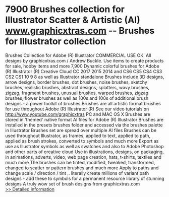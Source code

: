 # 7900 Brushes collection for Illustrator Scatter & Artistic (AI)<br />www.graphicxtras.com -- Brushes for Illustrator collection

Brushes Collection for Adobe (R) Illustrator
COMMERCIAL USE OK. All designs by graphicxtras.com / Andrew Buckle. Use items to create products for sale, hobby items and more
7,900 Dynamic colorful brushes for Adobe (R) Illustrator (R) Creative Cloud CC 2017 2015 2014 and CS6 CS5 CS4 CS3 CS2 CS1 10 9 8 as well as Illustrator standalone
Brushes include 3D designs, arrow designs, border brushes, dot brushes, noise brushes, sketchy brushes, realistic brushes, abstract designs, splatters, wavy brushes, zigzag, fragment brushes, unusual brushes, warped brushes, zigzag brushes, flower brushes as well as 100s and 100s of additional brush designs - a power toolkit of brushes
Brushes are all artistic format brushes for use throughout Adobe (R) Illustrator (R)
See our video tutorials on http://www.youtube.com/graphicxtras
PC and MAC OS X
Brushes are stored in 'themed' native format AI files for Adobe (R) Illustrator
Brushes are installed in the presets brushes folder and accessed via the brushes palette in Illustrator
Brushes set are spread over multiple AI files
Brushes can be used throughout Illustrator, as frames, applied to text, applied to path, applied as brush strokes, converted to symbols and much more
Export as use as Illustrator symbols as well as swatches and also to Adobe Photoshop and other parts of creative cloud
Use in illustrations, designs, on packaging, in animations, adverts, video, web page creation, hats, t-shirts, textiles and much more
The brushes can be tinted, modified, tweaked, transformed, changed to scatter or pattern brushes and much more
Apply to paths and change scale / direction / tint .. literally create millions of variant path designs - add these to symbols for a permanent resource library of stunning designs
A truly wow set of brush designs from graphicxtras.com<br />[>> Detailed information](https://secure.shareit.com/shareit/product.html?productid=180730&affiliateid=200057808)